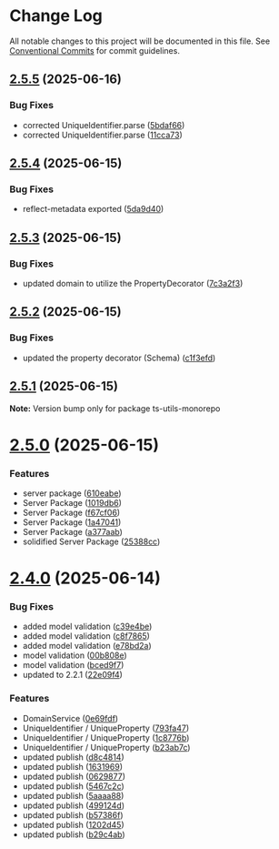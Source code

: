 # Change Log

All notable changes to this project will be documented in this file.
See [Conventional Commits](https://conventionalcommits.org) for commit guidelines.

## [2.5.5](https://github.com/vannatta-software/ts-utils/compare/v2.5.4...v2.5.5) (2025-06-16)


### Bug Fixes

* corrected UniqueIdentifier.parse ([5bdaf66](https://github.com/vannatta-software/ts-utils/commit/5bdaf66b432bd4559ad04d9fe80c8d363413c13c))
* corrected UniqueIdentifier.parse ([11cca73](https://github.com/vannatta-software/ts-utils/commit/11cca737665ee8b31b8a9ce216128369118d7c9d))





## [2.5.4](https://github.com/vannatta-software/ts-utils/compare/v2.5.3...v2.5.4) (2025-06-15)


### Bug Fixes

* reflect-metadata exported ([5da9d40](https://github.com/vannatta-software/ts-utils/commit/5da9d400be0a2e5dcd088edd06db12a872ada8bc))





## [2.5.3](https://github.com/vannatta-software/ts-utils/compare/v2.5.2...v2.5.3) (2025-06-15)


### Bug Fixes

* updated domain to utilize the PropertyDecorator ([7c3a2f3](https://github.com/vannatta-software/ts-utils/commit/7c3a2f38adf324b0ccffc26159aece5a8c3a0b4e))





## [2.5.2](https://github.com/vannatta-software/ts-utils/compare/v2.5.1...v2.5.2) (2025-06-15)


### Bug Fixes

* updated the property decorator (Schema) ([c1f3efd](https://github.com/vannatta-software/ts-utils/commit/c1f3efd19f78d02eaee7baf10b57c421a79282e6))





## [2.5.1](https://github.com/vannatta-software/ts-utils/compare/v2.5.0...v2.5.1) (2025-06-15)

**Note:** Version bump only for package ts-utils-monorepo





# [2.5.0](https://github.com/vannatta-software/ts-utils/compare/v2.4.0...v2.5.0) (2025-06-15)


### Features

* server package ([610eabe](https://github.com/vannatta-software/ts-utils/commit/610eabe4bd68ba60ec4bb81d95f72f2df1e484ac))
* Server Package ([1019db6](https://github.com/vannatta-software/ts-utils/commit/1019db61b3d1a01d6ce4b6de026fb08e8495940d))
* Server Package ([f67cf06](https://github.com/vannatta-software/ts-utils/commit/f67cf06c50b72d3efe061faab2f9912587ce5280))
* Server Package ([1a47041](https://github.com/vannatta-software/ts-utils/commit/1a47041efd9f603b23b61b6d71f0c1c29ce6a9e9))
* Server Package ([a377aab](https://github.com/vannatta-software/ts-utils/commit/a377aabd39f8dc0e305121961d11222652b52fe3))
* solidified Server Package ([25388cc](https://github.com/vannatta-software/ts-utils/commit/25388ccc86ea1038f9a0d41f07f52a73b9034076))





# [2.4.0](https://github.com/vannatta-software/ts-utils/compare/v1.6.0...v2.4.0) (2025-06-14)


### Bug Fixes

* added model validation ([c39e4be](https://github.com/vannatta-software/ts-utils/commit/c39e4bebaf43dfa3629196e4024629a0bd2452a9))
* added model validation ([c8f7865](https://github.com/vannatta-software/ts-utils/commit/c8f78653410c8d99cb2c580c8299e00a7f8d5e74))
* added model validation ([e78bd2a](https://github.com/vannatta-software/ts-utils/commit/e78bd2af4f3cea1686e2e141ee168a5d3fd1473e))
* model validation ([00b808e](https://github.com/vannatta-software/ts-utils/commit/00b808efab2e24ee608919a71a5263a48cab5c81))
* model validation ([bced9f7](https://github.com/vannatta-software/ts-utils/commit/bced9f77396ca80c512377a4f11d8d01e54a3d63))
* updated to 2.2.1 ([22e09f4](https://github.com/vannatta-software/ts-utils/commit/22e09f44b437ca7aa08255eb42594fe164cb45bd))


### Features

* DomainService ([0e69fdf](https://github.com/vannatta-software/ts-utils/commit/0e69fdf30c1dcce4228dbfb3560d65f1abef380e))
* UniqueIdentifier / UniqueProperty ([793fa47](https://github.com/vannatta-software/ts-utils/commit/793fa4765473f1d16287a83d7819c7306e5d9058))
* UniqueIdentifier / UniqueProperty ([1c8776b](https://github.com/vannatta-software/ts-utils/commit/1c8776bc6ad5e721c35fcc6f28b44c3f21c9074c))
* UniqueIdentifier / UniqueProperty ([b23ab7c](https://github.com/vannatta-software/ts-utils/commit/b23ab7c471d04f346060ef9cbfe874783e66a78c))
* updated publish ([d8c4814](https://github.com/vannatta-software/ts-utils/commit/d8c4814bb22e50a4976a513cba63eab25f3529b3))
* updated publish ([1631969](https://github.com/vannatta-software/ts-utils/commit/1631969de67a2fadc39e61e238330b7ca67365a3))
* updated publish ([0629877](https://github.com/vannatta-software/ts-utils/commit/0629877099a0784839debfb63bdc7867b24600da))
* updated publish ([5467c2c](https://github.com/vannatta-software/ts-utils/commit/5467c2c79dd829fff0e39ceb33284f52aab8e7b4))
* updated publish ([5aaaa88](https://github.com/vannatta-software/ts-utils/commit/5aaaa88799ddf27a241988c82ccc6399f2910952))
* updated publish ([499124d](https://github.com/vannatta-software/ts-utils/commit/499124db1a5392bac36c221a4e4e3b53cb1ea903))
* updated publish ([b57386f](https://github.com/vannatta-software/ts-utils/commit/b57386fbb1865d289b9ff054b3a5e3e470bc22db))
* updated publish ([1202d45](https://github.com/vannatta-software/ts-utils/commit/1202d45d728fba94a5145b8d5df356d333989090))
* updated publish ([b29c4ab](https://github.com/vannatta-software/ts-utils/commit/b29c4ab91c9f20291de498d93c6790225e3addea))
